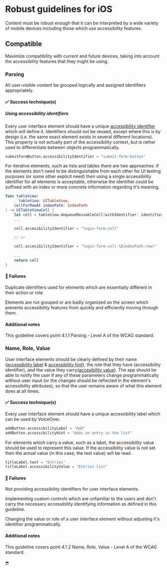 # Robust guidelines for iOS

Content must be robust enough that it can be interpreted by a wide variety of mobile devices including those which use accessibility features.

## Compatible

Maximize compatibility with current and future devices, taking into account the accessibility features that they might be using.

### Parsing

All user-visible content be grouped logically and assigned identifiers appropriately.

#### ✅ Success technique(s)

##### Using accessibility identifiers

Every user interface element should have a unique [accessibility identifier](https://developer.apple.com/documentation/uikit/uiaccessibilityidentification/1623132-accessibilityidentifier) which will define it. Identifiers should not be reused, except where this is by design (i.e. the same exact element exists in several different locations). This property is not actually part of the accessibility context, but is rather used to differentiate between objects programmatically.

```swift
submitFormButton.accessibilityIdentifier = "submit-form-button"
```

For iterative elements, such as lists and tables there are two approaches: if the elements don't need to be distinguishable from each other for UI testing purposes (or some other explicit need) then using a single accessibility identifier for all elements is acceptable, otherwise the identifier could be suffixed with an index or more concrete information regarding it's meaning.

```swift
func tableView(
    _ tableView: UITableView,
    cellForRowAt indexPath: IndexPath
) -> UITableViewCell {
    let cell = tableView.dequeueReusableCell(withIdentifier: identifier)
    ...

    cell.accesibilityIdentifier = "login-form-cell"

    // or

    cell.accesibilityIdentifier = "login-form-cell-\(indexPath.row)"
    
    ... 
    return cell
}
```

#### 🚫 Failures

Duplicate identifiers used for elements which are essentially different in their action or role.

Elements are not grouped or are badly organized on the screen which prevents accessibility features from quickly and efficiently moving through them.

#### Additional notes

This guideline covers point 4.1.1 Parsing - Level A of the WCAG standard.

### Name, Role, Value

User interface elements should be clearly defined by their name ([accessibility label](https://developer.apple.com/documentation/objectivec/nsobject/1615181-accessibilitylabel) & [accessibility hint](https://developer.apple.com/documentation/objectivec/nsobject/1615093-accessibilityhint)), the role that they have (accessibility identifier), and the value they carry([accesibility value](https://developer.apple.com/documentation/objectivec/nsobject/1615117-accessibilityvalue)). The app should be able to notify the user if any of these parameters change programmatically without user input (or the changes should be reflected in the element's accessibility attributes), so that the user remains aware of what this element does at all times.

#### ✅ Success technique(s)

Every user interface element should have a unique accessibility label which can be used by VoiceOver.

```swift
addButton.accessibilityLabel = "Add"
addButton.accessibilityHint = "Adds an entry in the list"
```

For elements which carry a value, such as a label, the accessibility value should be used to represent this value. If the accessibility value is not set then the actual value (in this case, the text value) will be read.

```swift
titleLabel.text = "Entries"
titleLabel.accessibilityValue = "Entries list"
```

#### 🚫 Failures

Not providing accessibility identifiers for user interface elements.

Implementing custom controls which are unfamiliar to the users and don't carry the necessary accessibility identifying information as defined in this guideline.

Changing the value or role of a user interface element without adjusting it's identifier programmatically.

#### Additional notes

This guideline covers point 4.1.2 Name, Role, Value - Level A of the WCAG standard.

[:arrow_left:](Robust%20principle.md "Robust principle")
